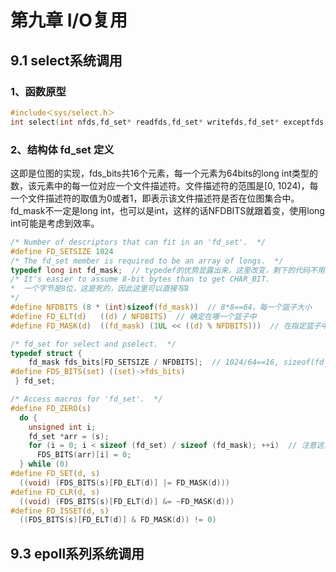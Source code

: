 # 第九章 I/O复用

## 9.1 select系统调用

### 1、函数原型

```C
#include＜sys/select.h＞
int select(int nfds,fd_set* readfds,fd_set* writefds,fd_set* exceptfds, struct timeval*timeout);
```

### 2、结构体 fd_set 定义

这即是位图的实现，fds_bits共16个元素，每一个元素为64bits的long int类型的数，该元素中的每一位对应一个文件描述符。文件描述符的范围是[0, 1024)，每一个文件描述符的取值为0或者1，即表示该文件描述符是否在位图集合中。fd_mask不一定是long int，也可以是int，这样的话NFDBITS就跟着变，使用long int可能是考虑到效率。

```c
/* Number of descriptors that can fit in an 'fd_set'.  */
#define FD_SETSIZE 1024
/* The fd_set member is required to be an array of longs.  */
typedef long int fd_mask;  // typedef的优势显露出来，这里改变，剩下的代码不用变
/* It's easier to assume 8-bit bytes than to get CHAR_BIT.  
*  一个字节是8位，这是死的，因此这里可以直接写8
*/
#define NFDBITS	(8 * (int)sizeof(fd_mask))  // 8*8==64，每一个篮子大小
#define	FD_ELT(d)	((d) / NFDBITS)  // 确定在哪一个篮子中
#define	FD_MASK(d)	((fd_mask) (1UL << ((d) % NFDBITS)))  // 在指定篮子中的偏移

/* fd_set for select and pselect.  */
typedef struct {
    fd_mask fds_bits[FD_SETSIZE / NFDBITS];  // 1024/64==16, sizeof(fd_set)==16*8
#define FDS_BITS(set) ((set)->fds_bits)
 } fd_set;

/* Access macros for 'fd_set'.  */
#define FD_ZERO(s)
  do {									      
    unsigned int i;							      
    fd_set *arr = (s);						      
    for (i = 0; i < sizeof (fd_set) / sizeof (fd_mask); ++i)  // 注意这里不能是sizeof(arr)因为会返回4/8byte     
      FDS_BITS(arr)[i] = 0;					      
  } while (0)
#define FD_SET(d, s) 
  ((void) (FDS_BITS(s)[FD_ELT(d)] |= FD_MASK(d)))
#define FD_CLR(d, s) 
  ((void) (FDS_BITS(s)[FD_ELT(d)] &= ~FD_MASK(d)))
#define FD_ISSET(d, s) 
  ((FDS_BITS(s)[FD_ELT(d)] & FD_MASK(d)) != 0)
```

## 9.3 epoll系列系统调用
